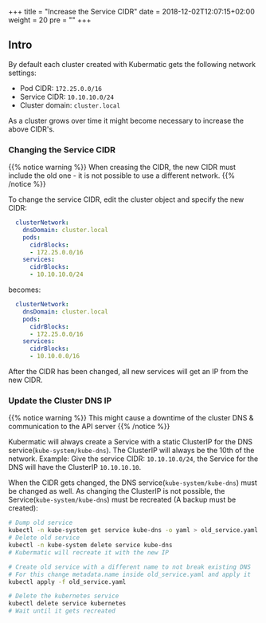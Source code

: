 +++
title = "Increase the Service CIDR"
date = 2018-12-02T12:07:15+02:00
weight = 20
pre = "<b></b>"
+++

## Intro

By default each cluster created with Kubermatic gets the following network settings:

- Pod CIDR: `172.25.0.0/16`
- Service CIDR: `10.10.10.0/24`
- Cluster domain: `cluster.local`

As a cluster grows over time it might become necessary to increase the above CIDR's.

### Changing the Service CIDR

{{% notice warning %}}
When creasing the CIDR, the new CIDR must include the old one - it is not possible to use a different network.
{{% /notice %}}

To change the service CIDR, edit the cluster object and specify the new CIDR:

```yaml
  clusterNetwork:
    dnsDomain: cluster.local
    pods:
      cidrBlocks:
      - 172.25.0.0/16
    services:
      cidrBlocks:
      - 10.10.10.0/24
```

becomes:

```yaml
  clusterNetwork:
    dnsDomain: cluster.local
    pods:
      cidrBlocks:
      - 172.25.0.0/16
    services:
      cidrBlocks:
      - 10.10.0.0/16
```

After the CIDR has been changed, all new services will get an IP from the new CIDR.

### Update the Cluster DNS IP

{{% notice warning %}}
This might cause a downtime of the cluster DNS & communication to the API server
{{% /notice %}}

Kubermatic will always create a Service with a static ClusterIP for the DNS service(`kube-system/kube-dns`).
The ClusterIP will always be the 10th of the network.
Example: Give the service CIDR: `10.10.10.0/24`, the Service for the DNS will have the ClusterIP `10.10.10.10`.

When the CIDR gets changed, the DNS service(`kube-system/kube-dns`) must be changed as well.
As changing the ClusterIP is not possible, the Service(`kube-system/kube-dns`) must be recreated (A backup must be created):

```bash
# Dump old service
kubectl -n kube-system get service kube-dns -o yaml > old_service.yaml
# Delete old service
kubectl -n kube-system delete service kube-dns
# Kubermatic will recreate it with the new IP

# Create old service with a different name to not break existing DNS
# For this change metadata.name inside old_service.yaml and apply it
kubectl apply -f old_service.yaml

# Delete the kubernetes service
kubectl delete service kubernetes
# Wait until it gets recreated
```
